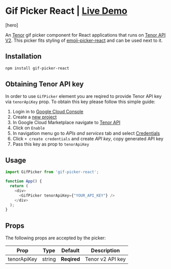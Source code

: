 # Gif Picker React | [Live Demo](https://codesandbox.io/s/gif-picker-react-fxgi9t)

[hero]

An [Tenor](https://tenor.comt) gif picker component for React applications that runs on [Tenor API V2](https://developers.google.com/tenor/guides/quickstart). This picker fits styling of [emoji-picker-react]([emoji-picker-react](https://www.npmjs.com/package/emoji-picker-react)) and can be used next to it.

## Installation

```bash
npm install gif-picker-react
```

## Obtaining Tenor API key

In order to use `GifPicker` element you are reqired to provide Tenor API key via
`tenorApiKey` prop. To obtain this key please follow this simple guide:

1. Login in to [Google Cloud Console](https://console.cloud.google.com)
1. Create a [new project](https://console.cloud.google.com/projectcreate)
1. In Google Cloud Marketplace navigate to [Tenor API](https://console.cloud.google.com/marketplace/product/google/tenor.googleapis.com)
1. Click on `Enable`
1. In navigation menu go to *APIs and services* tab and select [Credentials](https://console.cloud.google.com/apis/credentials)
1. Click `+ create credentials` and create *API key*, copy generated API key
1. Pass this key as prop to `tenorApiKey`

## Usage

```js
import GifPicker from 'gif-picker-react';

function App() {
  return (
    <div>
      <GifPicker tenorApiKey={"YOUR_API_KEY"} />
    </div>
  );
}
```

## Props

The following props are accepted by the picker:

| Prop | Type | Default | Description |
| ---- | ---- | ------- | ----------- |
| tenorApiKey | string | **Reqired** | Tenor v2 API key |